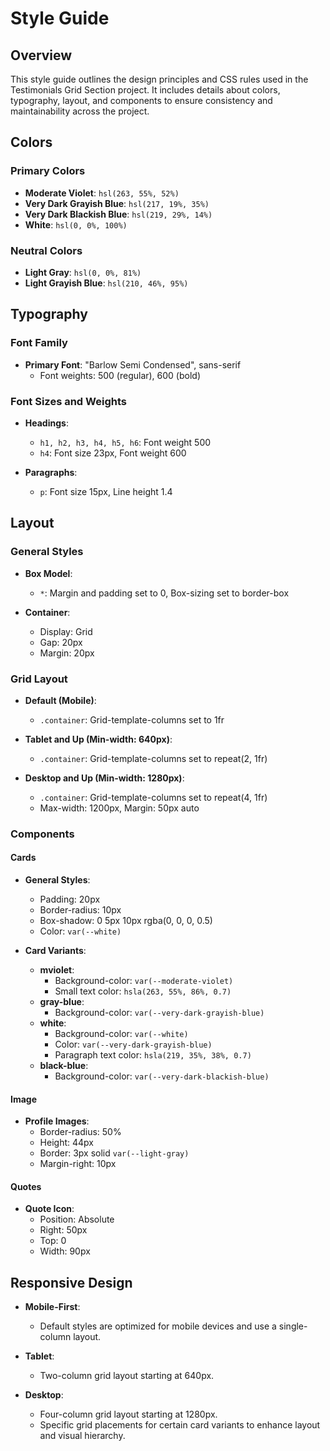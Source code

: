 # Style Guide

## Overview

This style guide outlines the design principles and CSS rules used in the Testimonials Grid Section project. It includes details about colors, typography, layout, and components to ensure consistency and maintainability across the project.

## Colors

### Primary Colors

- **Moderate Violet**: `hsl(263, 55%, 52%)`
- **Very Dark Grayish Blue**: `hsl(217, 19%, 35%)`
- **Very Dark Blackish Blue**: `hsl(219, 29%, 14%)`
- **White**: `hsl(0, 0%, 100%)`

### Neutral Colors

- **Light Gray**: `hsl(0, 0%, 81%)`
- **Light Grayish Blue**: `hsl(210, 46%, 95%)`

## Typography

### Font Family

- **Primary Font**: "Barlow Semi Condensed", sans-serif
  - Font weights: 500 (regular), 600 (bold)

### Font Sizes and Weights

- **Headings**:
  - `h1, h2, h3, h4, h5, h6`: Font weight 500
  - `h4`: Font size 23px, Font weight 600

- **Paragraphs**:
  - `p`: Font size 15px, Line height 1.4

## Layout

### General Styles

- **Box Model**:
  - `*`: Margin and padding set to 0, Box-sizing set to border-box

- **Container**:
  - Display: Grid
  - Gap: 20px
  - Margin: 20px

### Grid Layout

- **Default (Mobile)**:
  - `.container`: Grid-template-columns set to 1fr

- **Tablet and Up (Min-width: 640px)**:
  - `.container`: Grid-template-columns set to repeat(2, 1fr)

- **Desktop and Up (Min-width: 1280px)**:
  - `.container`: Grid-template-columns set to repeat(4, 1fr)
  - Max-width: 1200px, Margin: 50px auto

### Components

#### Cards

- **General Styles**:
  - Padding: 20px
  - Border-radius: 10px
  - Box-shadow: 0 5px 10px rgba(0, 0, 0, 0.5)
  - Color: `var(--white)`

- **Card Variants**:
  - **mviolet**:
    - Background-color: `var(--moderate-violet)`
    - Small text color: `hsla(263, 55%, 86%, 0.7)`
  - **gray-blue**:
    - Background-color: `var(--very-dark-grayish-blue)`
  - **white**:
    - Background-color: `var(--white)`
    - Color: `var(--very-dark-grayish-blue)`
    - Paragraph text color: `hsla(219, 35%, 38%, 0.7)`
  - **black-blue**:
    - Background-color: `var(--very-dark-blackish-blue)`

#### Image

- **Profile Images**:
  - Border-radius: 50%
  - Height: 44px
  - Border: 3px solid `var(--light-gray)`
  - Margin-right: 10px

#### Quotes

- **Quote Icon**:
  - Position: Absolute
  - Right: 50px
  - Top: 0
  - Width: 90px

## Responsive Design

- **Mobile-First**:
  - Default styles are optimized for mobile devices and use a single-column layout.

- **Tablet**:
  - Two-column grid layout starting at 640px.

- **Desktop**:
  - Four-column grid layout starting at 1280px.
  - Specific grid placements for certain card variants to enhance layout and visual hierarchy.
